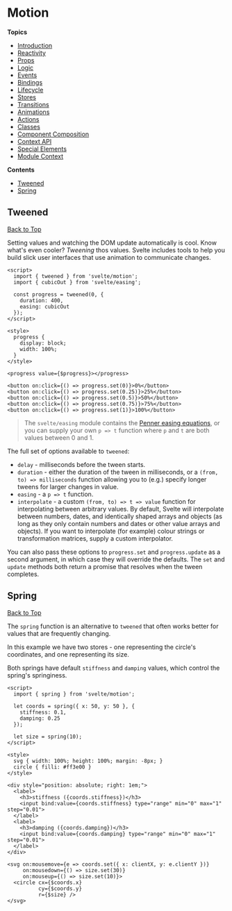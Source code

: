 # Motion

**Topics**  
* [Introduction](./readme.md)
* [Reactivity](./01-reactivity.md)
* [Props](./02-props.md)
* [Logic](./03-logic.md)
* [Events](./04-events.md)
* [Bindings](./05-bindings.md)
* [Lifecycle](./06-lifecycle.md)
* [Stores](./07-stores.md)
* [Transitions](./09-transitions.md)
* [Animations](./10-animations.md)
* [Actions](./11-actions.md)
* [Classes](./12-classes.md)
* [Component Composition](./13-component-composition.md)
* [Context API](./14-context-api.md)
* [Special Elements](./15-special-elements.md)
* [Module Context](./16-module-context.md)

**Contents**  
* [Tweened](#tweened)
* [Spring](#spring)

## Tweened
[Back to Top](#motion)

Setting values and watching the DOM update automatically is cool. Know what's even cooler? *Tweening* thos values. Svelte includes tools to help you build slick user interfaces that use animation to communicate changes.

```svelte
<script>
  import { tweened } from 'svelte/motion';
  import { cubicOut } from 'svelte/easing';

  const progress = tweened(0, {
    duration: 400,
    easing: cubicOut
  });
</script>

<style>
  progress {
    display: block;
    width: 100%;
  }
</style>

<progress value={$progress}></progress>

<button on:click={() => progress.set(0)}>0%</button>
<button on:click={() => progress.set(0.25)}>25%</button>
<button on:click={() => progress.set(0.5)}>50%</button>
<button on:click={() => progress.set(0.75)}>75%</button>
<button on:click={() => progress.set(1)}>100%</button>
```

> The `svelte/easing` module contains the [Penner easing equations](https://web.archive.org/web/20190805215728/http://robertpenner.com/easing/), or you can supply your own `p => t` function where `p` and `t` are both values between 0 and 1.

The full set of options available to `tweened`:

* `delay` - milliseconds before the tween starts.
* `duration` - either the duration of the tween in milliseconds, or a `(from, to) => milliseconds` function allowing you to (e.g.) specify longer tweens for larger changes in value.
* `easing` - a `p => t` function.
* `interpolate` - a custom `(from, to) => t => value` function for interpolating between arbitrary values. By default, Svelte will interpolate between numbers, dates, and identically shaped arrays and objects (as long as they only contain numbers and dates or other value arrays and objects). If you want to interpolate (for example) colour strings or transformation matrices, supply a custom interpolator.

You can also pass these options to `progress.set` and `progress.update` as a second argument, in which case they will override the defaults. The `set` and `update` methods both return a promise that resolves when the tween completes.

## Spring
[Back to Top](#motion)

The `spring` function is an alternative to `tweened` that often works better for values that are frequently changing.

In this example we have two stores - one representing the circle's coordinates, and one representing its size.

Both springs have default `stiffness` and `damping` values, which control the spring's springiness.

```svelte
<script>
  import { spring } from 'svelte/motion';

  let coords = spring({ x: 50, y: 50 }, {
    stiffness: 0.1,
    damping: 0.25
  });

  let size = spring(10);
</script>

<style>
  svg { width: 100%; height: 100%; margin: -8px; }
  circle { filli: #ff3e00 }
</style>

<div style="position: absolute; right: 1em;">
  <label>
    <h3>stiffness ({coords.stiffness})</h3>
    <input bind:value={coords.stiffness} type="range" min="0" max="1" step="0.01">
  </label>
  <label>
    <h3>damping ({coords.damping})</h3>
    <input bind:value={coords.damping} type="range" min="0" max="1" step="0.01">
  </label>
</div>

<svg on:mousemove={e => coords.set({ x: clientX, y: e.clientY })}
     on:mousedown={() => size.set(30)}
     on:mouseup={() => size.set(10)}>
  <circle cx={$coords.x}
          cy={$coords.y}
          r={$size} />
</svg>
```